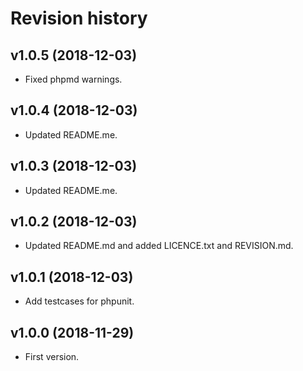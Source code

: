 Revision history
=================================

v1.0.5 (2018-12-03)
---------------------------------
* Fixed phpmd warnings.

v1.0.4 (2018-12-03)
---------------------------------
* Updated README.me.


v1.0.3 (2018-12-03)
---------------------------------
* Updated README.me.


v1.0.2 (2018-12-03)
---------------------------------
* Updated README.md and added LICENCE.txt and REVISION.md.


v1.0.1 (2018-12-03)
---------------------------------
* Add testcases for phpunit.


v1.0.0 (2018-11-29)
---------------------------------
* First version.
